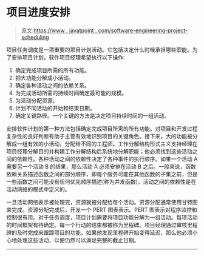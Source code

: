 # 项目进度安排

> 原文:[https://www . javatpoint . com/software-engineering-project-scheduling](https://www.javatpoint.com/software-engineering-project-scheduling)

项目任务调度是一项重要的项目计划活动。它包括决定什么时候承担哪些职能。为了安排项目计划，软件项目经理希望执行以下操作:

1.  确定完成项目所需的所有功能。
2.  把大功能分解成小活动。
3.  确定各种活动之间的依赖关系。
4.  为完成活动所需的持续时间确定最可能的规模。
5.  为活动分配资源。
6.  计划不同活动的开始和结束日期。
7.  确定关键路径。一个关键的方法是决定项目持续时间的一组活动。

安排软件计划的第一种方法包括确定完成项目所需的所有功能。对项目和开发过程复杂性的良好判断有助于主管有效地识别项目的关键角色。接下来，大的功能被分解成一组有效的小活动，分配给不同的工程师。工作分解结构形式主义支持经理在项目经理分解目的并构建工作分解结构后系统地分解职能；他必须找到这些活动之间的依赖性。各种活动之间的依赖性决定了各种事件的执行顺序。如果一个活动 A 需要另一个活动 B 的结果，那么活动 A 必须安排在活动 B 之后。一般来说，函数依赖关系描述函数之间的部分顺序，即每个服务可能在其他函数的子集之前，但是一些函数之间可能没有任何优先顺序描述(称为并发函数)。活动之间的依赖性是在活动网络的模式中定义的。

一旦活动网络表示被处理完，资源就被分配给每个活动。资源分配通常使用甘特图来完成。资源分配完成后，开发一个 PERT 图表表示。PERT 图表示对程序监控和控制很有用。对于任务调度，项目计划需要将项目功能分解为一组活动。每项活动的时间框架有待确定。每一个行动的结束都被称为里程碑。项目经理通过审核里程碑的及时完成来跟踪项目的功能。如果他发现里程碑开始变得延迟，那么他必须小心地处理这些活动，以便仍然可以满足完整的截止日期。

* * *